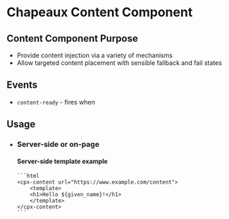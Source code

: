 # Chapeaux Content Component

## Content Component Purpose

- Provide content injection via a variety of mechanisms
- Allow targeted content placement with sensible fallback and fail states

## Events

- `content-ready` - fires when 

## Usage

- ### Server-side or on-page

  #### Server-side template example
      ```html
      <cpx-content url="https://www.example.com/content">
          <template>
          <h1>Hello ${given_name}!</h1>
          </template>
      </cpx-content>
      ```
